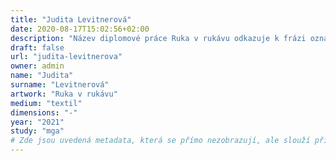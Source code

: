 ```yaml
---
title: "Judita Levitnerová"
date: 2020-08-17T15:02:56+02:00
description: "Název diplomové práce Ruka v rukávu odkazuje k frázi označující úspěšnou dohodu mezi dvěma stranami. Výhodnost takové dohody však nemusí být oboustranná."
draft: false
url: "judita-levitnerova"
owner: admin
name: "Judita"
surname: "Levitnerová"
artwork: "Ruka v rukávu"
medium: "textil"
dimensions: "-"
year: "2021"
study: "mga"
# Zde jsou uvedená metadata, která se přímo nezobrazují, ale slouží při generování webu - tagů pro Facebook a Twitter, atd.
---
```

